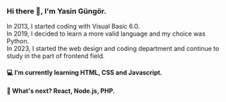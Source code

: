 ### Hi there 👋, I'm Yasin Güngör.

In 2013, I started coding with Visual Basic 6.0. </br>
In 2019, I decided to learn a more valid language and my choice was Python. </br>
In 2023, I started the web design and coding department and continue to study in the part of frontend field.

#### 💻 I’m currently learning HTML, CSS and Javascript.
#### 🤔 What's next? React, Node.js, PHP.

<!--
**ysngungor/ysngungor** is a ✨ _special_ ✨ repository because its `README.md` (this file) appears on your GitHub profile.

Here are some ideas to get you started:

- 🔭 I’m currently working on ...
- 🌱 I’m currently learning ...
- 👯 I’m looking to collaborate on ...
- 🤔 I’m looking for help with ...
- 💬 Ask me about ...
- 📫 How to reach me: ...
- 😄 Pronouns: ...
- ⚡ Fun fact: ...
-->
